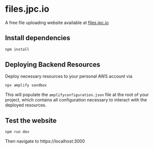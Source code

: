 # files.jpc.io

A free file uploading website available at [files.jpc.io](https://files.jpc.io)

## Install dependencies

```bash
npm install
```

## Deploying Backend Resources

Deploy necessary resources to your personal AWS account via

```bash
npx amplify sandbox
```

This will populate the `amplifyconfiguration.json` file at the root of your project, which contains all configuration necessary to interact with the deployed resources.

## Test the website

```bash
npm run dev
```

Then navigate to https://localhost:3000
